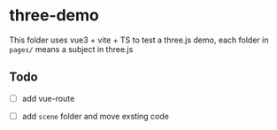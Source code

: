 # three-demo

This folder uses vue3 + vite + TS to test a three.js demo, each folder in `pages/` means a subject in three.js

## Todo

 - [ ] add vue-route
 - [ ] add `scene` folder and move exsting code 


